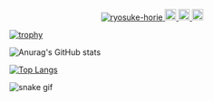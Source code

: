 <p align="center">
  <a href="https://github.com/ryosuke-horie/ryosuke-horie/">
    <img src="https://komarev.com/ghpvc/?username=ryosuke-horie" alt="ryosuke-horie" />
  </a>
  <a href="https://github.com/ryosuke-horie">
    <img height="20" src="https://img.shields.io/github/followers/ryosuke-horie?label=follow&logo=github&style=flat" />
  </a>
  </a>
  <a href="http://qiita.com/ryosuke-horie">
    <img height="20" src="https://qiita-badge.apiapi.app/s/ryosuke-horie/posts.svg" />
  </a>
  <//qiita.com/ryosuke-horie">
    <img height="20" src="https://qiita-badge.apiapi.app/s/ryosuke-horie/contributions.svg" />
  </a>
</p>

[![trophy](https://github-profile-trophy.vercel.app/?username=ryosuke-horie)](https://github.com/ryosuke-horie/github-profile-trophy)

![Anurag's GitHub stats](https://github-readme-stats.vercel.app/api?username=ryosuke-horie&count_private=true&hide=contribs,prs)

[![Top Langs](https://github-readme-stats.vercel.app/api/top-langs/?username=ryosuke-horie&hide=css)](https://github.com/anuraghazra/github-readme-stats)

![snake gif](https://github.com/ryosuke-horie/ryosuke-horie/blob/output/github-contribution-grid-snake.gif)
